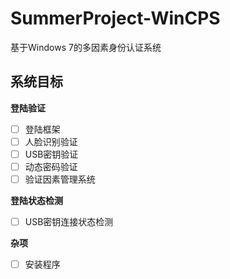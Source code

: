 # SummerProject-WinCPS
基于Windows 7的多因素身份认证系统

## 系统目标
**登陆验证**
- [ ] 登陆框架
- [ ] 人脸识别验证
- [ ] USB密钥验证
- [ ] 动态密码验证
- [ ] 验证因素管理系统

**登陆状态检测**
- [ ] USB密钥连接状态检测

**杂项**
- [ ] 安装程序
